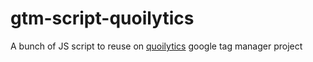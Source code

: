 # gtm-script-quoilytics
A bunch of JS script to reuse on [quoilytics](https://quoilytics.com)
 google tag manager project
